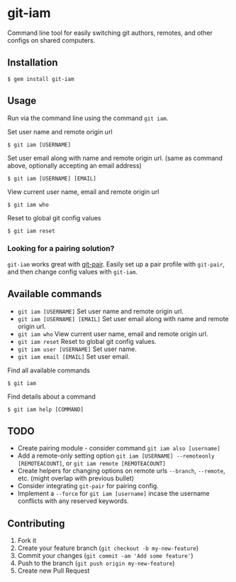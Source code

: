 # git-iam

Command line tool for easily switching git authors, remotes, and other configs on shared computers.

## Installation

```
$ gem install git-iam
```

## Usage

Run via the command line using the command `git iam`.

Set user name and remote origin url

```
$ git iam [USERNAME]
```

Set user email along with name and remote origin url. (same as command above, optionally accepting an email address)

```
$ git iam [USERNAME] [EMAIL]
```

View current user name, email and remote origin url

```
$ git iam who
```

Reset to global git config values

```
$ git iam reset
```

### Looking for a pairing solution?

`git-iam` works great with [git-pair](https://github.com/chrisk/git-pair). Easily set up a pair profile with `git-pair`, and then change config values with `git-iam`.

## Available commands

* `git iam [USERNAME]` Set user name and remote origin url.
* `git iam [USERNAME] [EMAIL]` Set user email along with name and remote origin url.
* `git iam who` View current user name, email and remote origin url.
* `git iam reset` Reset to global git config values.
* `git iam user [USERNAME]` Set user name.
* `git iam email [EMAIL]` Set user email.

Find all available commands

```
$ git iam
```

Find details about a command

```
$ git iam help [COMMAND]
```

## TODO

* Create pairing module - consider command `git iam also [username]`
* Add a remote-only setting option `git iam [USERNAME] --remoteonly [REMOTEACOUNT]`, or `git iam remote [REMOTEACOUNT]`
* Create helpers for changing options on remote urls `--branch`, `--remote`, etc. (might overlap with previous bullet)
* Consider integrating `git-pair` for pairing config.
* Implement a `--force` for `git iam [username]` incase the username conflicts with any reserved keywords.

## Contributing

1. Fork it
2. Create your feature branch (`git checkout -b my-new-feature`)
3. Commit your changes (`git commit -am 'Add some feature'`)
4. Push to the branch (`git push origin my-new-feature`)
5. Create new Pull Request

